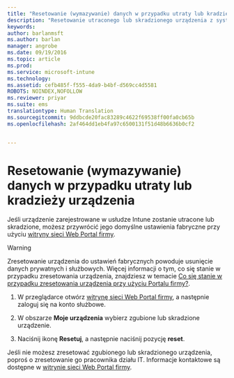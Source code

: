 ```yaml
---
title: "Resetowanie (wymazywanie) danych w przypadku utraty lub kradzieży urządzenia z systemem Windows | Microsoft Intune"
description: "Resetowanie utraconego lub skradzionego urządzenia z systemem Windows"
keywords: 
author: barlanmsft
ms.author: barlan
manager: angrobe
ms.date: 09/19/2016
ms.topic: article
ms.prod: 
ms.service: microsoft-intune
ms.technology: 
ms.assetid: cefb485f-f555-4da9-b4bf-d569cc4d5581
ROBOTS: NOINDEX,NOFOLLOW
ms.reviewer: priyar
ms.suite: ems
translationtype: Human Translation
ms.sourcegitcommit: 9ddbcde20fac83289c4622f69538ff00fa0cb65b
ms.openlocfilehash: 2af464dd1eb4fa97c6500131f51d48b6636b0cf2


---
```



# <a name="reset-erase-your-lost-or-stolen-device"></a>Resetowanie (wymazywanie) danych w przypadku utraty lub kradzieży urządzenia

Jeśli urządzenie zarejestrowane w usłudze Intune zostanie utracone lub skradzione, możesz przywrócić jego domyślne ustawienia fabryczne przy użyciu [witryny sieci Web Portal firmy](http://portal.manage.microsoft.com).


> [!WARNING]
> Zresetowanie urządzenia do ustawień fabrycznych powoduje usunięcie danych prywatnych i służbowych. Więcej informacji o tym, co się stanie w przypadku zresetowania urządzenia, znajdziesz w temacie [Co się stanie w przypadku zresetowania urządzenia przy użyciu Portalu firmy?](what-happens-if-you-reset-your-device-using-the-company-portal-windows.md).


1.  W przeglądarce otwórz [witrynę sieci Web Portal firmy](http://portal.manage.microsoft.com), a następnie zaloguj się na konto służbowe.

2.  W obszarze **Moje urządzenia** wybierz zgubione lub skradzione urządzenie.

3.  Naciśnij ikonę **Resetuj**, a następnie naciśnij pozycję **reset**.

Jeśli nie możesz zresetować zgubionego lub skradzionego urządzenia, poproś o zresetowanie go pracownika działu IT. Informacje kontaktowe są dostępne w [witrynie sieci Web Portal firmy](http://portal.manage.microsoft.com).



<!--HONumber=Nov16_HO1-->


